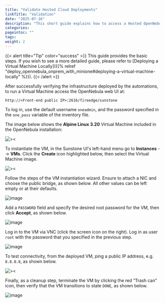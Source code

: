 ```yaml
---
title: "Validate Hosted Cloud Deployments"
linkTitle: "Validation"
date: "2025-07-16"
description: "This short guide explains how to access a Hosted OpenNebula Cloud Deployment via the web UI and instantiate and access a Virtual Machine."
categories:
pageintoc: ""
tags:
weight: 2
---
```


<a id="validate-hosted-cloud"></a>

{{< alert title="Tip" color="success" >}}
This guide provides the basic steps. If you wish to see a more detailed guide, please refer to [Deploying a Virtual Machine Locally]({{% relref "deploy_opennebula_onprem_with_minione#deploying-a-virtual-machine-locally" %}}).
{{< /alert >}}

After successfully verifying the infrastructure deployed by the automations, to run a Virtual Machine access the OpenNebula web UI at:

`http://<Front-end public IP>:2616/fireedge/sunstone`

To log in, use the default username `oneadmin`, and the password specified in the `one_pass` variable of the inventory file.

The image below shows the **Alpine Linux 3.20** Virtual Machine included in the OpenNebula installation:

<a id="one-marketplace"></a>
![><][one-marketplace]

To instantiate the VM, in the Sunstone UI's left-hand menu go to **Instances** --> **VMs**. Click the **Create** icon highlighted below, then select the Virtual Machine image.

<a id="one-new-vm"></a>
![><][one-new-vm]

Follow the steps of the VM instantiation wizard. Ensure to attach a NIC and choose the public bridge, as shown below. All other values can be left empty or at their defaults.

<a id="attach-nic"></a>
![image][attach-nic]

Add a `PASSWORD` field and specify the desired root password for the VM, then click **Accept**, as shown below.

<a id="one-vm-config"></a>
![image][one-vm-config]

Log in to the VM via VNC (click the screen icon on the right). Log in as user `root` with the password that you specified in the previous step.

<a id="one-vnc-connect"></a>
![image][one-vnc-connect]

To test connectivity, from the deployed VM, ping a public IP address, e.g. `8.8.8.8`, as shown below.

<a id="one-vnc-connectivity-test"></a>
![><][one-vnc-connectivity-test]

Finally, as a cleanup step, terminate the VM by clicking the red “Trash can” icon, then verify that the VM transitions to state `DONE`, as shown below.

<a id="one-terminate-vm"></a>
![image][one-terminate-vm]

[one-marketplace]: /images/guides/common_101_ui/one-marketplace.png
[one-new-vm]: /images/guides/common_101_ui/one-new-vm.png
[attach-nic]: /images/guides/validate_cloud_deployment_101_ui/attach-nic.png
[one-vm-config]: /images/guides/common_101_ui/one-vm-config.png
[one-vnc-connect]: /images/guides/common_101_ui/one-vnc-connect.png
[one-vnc-connectivity-test]: /images/guides/validate_cloud_deployment_101_ui/one-vnc-connectivity-test.png
[one-terminate-vm]: /images/guides/common_101_ui/one-terminate-vm.png
